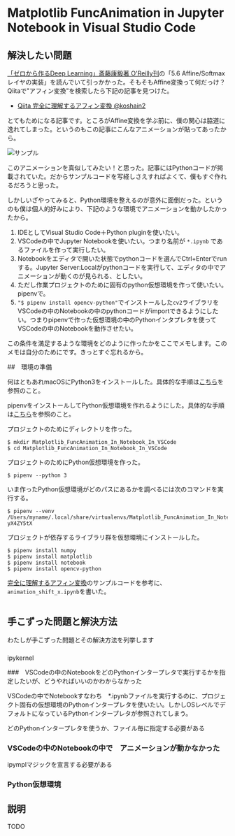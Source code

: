 # Matplotlib FuncAnimation in Jupyter Notebook in Visual Studio Code

## 解決したい問題

[「ゼロから作るDeep Learning」斎藤康毅著 O'Reilly刊](https://www.oreilly.co.jp/books/9784873117584/)の「5.6 Affine/Softmaxレイヤの実装」を読んでいて引っかかった。そもそもAffine変換って何だっけ？Qiitaで"アフィン変換"を検索したら下記の記事を見つけた。

- [Qiita 完全に理解するアフィン変換 @koshain2](https://qiita.com/koshian2/items/c133e2e10c261b8646bf)

とてもためになる記事です。ところがAffine変換を学ぶ前に、僕の関心は脇道に逸れてしまった。というのもこの記事にこんなアニメーションが貼ってあったから。

 ![サンプル](https://qiita-user-contents.imgix.net/https%3A%2F%2Fqiita-image-store.s3.amazonaws.com%2F0%2F232088%2Fc78e7034-5baa-21ae-7fd0-a700ff4cd27b.gif?ixlib=rb-4.0.0&auto=format&gif-q=60&q=75&w=1400&fit=max&s=90791f22bd00fc189485a39d7310e6cd)

このアニメーションを真似してみたい！と思った。記事にはPythonコードが掲載されていた。だからサンプルコードを写経しさえすればよくて、僕もすぐ作れるだろうと思った。

しかしいざやってみると、Python環境を整えるのが意外に面倒だった。というのも僕は個人的好みにより、下記のような環境でアニメーションを動かしたかったから。

1. IDEとしてVisual Studio Code＋Python pluginを使いたい。
2. VSCodeの中でJupyter Notebookを使いたい。つまり名前が `*.ipynb` であるファイルを作って実行したい。
3. Notebookをエディタで開いた状態でpythonコードを選んでCtrl+Enterでrunする。Jupyter Server:Localがpythonコードを実行して、エディタの中でアニメーションが動くのが見られる、としたい。
4. ただし作業プロジェクトのために固有のpython仮想環境を作って使いたい。pipenvで。
5. `"$ pipenv install opencv-python"`でインストールした`cv2`ライブラリを VSCodeの中のNotebookの中のpythonコードがimportできるようにしたい。つまりpipenvで作った仮想環境の中のPythonインタプレタを使ってVSCodeの中のNotebookを動作させたい。

この条件を満足するような環境をどのように作ったかをここでメモします。このメモは自分のためにです。きっとすぐ忘れるから。

##　環境の準備

何はともあれmacOSにPython3をインストールした。具体的な手順は[こちら](https://github.com/kazurayam/MyPythonProjectTemplate#python%E5%87%A6%E7%90%86%E7%B3%BB%E3%82%92macos%E3%81%AB%E3%82%A4%E3%83%B3%E3%82%B9%E3%83%88%E3%83%BC%E3%83%AB%E3%81%99%E3%82%8B)を参照のこと。

pipenvをインストールしてPython仮想環境を作れるようにした。具体的な手順は[こちら](https://github.com/kazurayam/MyPythonProjectTemplate#pycliapp%E3%82%B5%E3%83%96%E3%83%97%E3%83%AD%E3%82%B8%E3%82%A7%E3%82%AF%E3%83%88%E3%81%AE%E3%81%9F%E3%82%81%E3%81%ABpython%E4%BB%AE%E6%83%B3%E7%92%B0%E5%A2%83%E3%82%92%E4%BD%9C%E3%82%8B-----pipenv)を参照のこと。

プロジェクトのためにディレクトリを作った。

```
$ mkdir Matplotlib_FuncAnimation_In_Notebook_In_VSCode
$ cd Matplotlib_FuncAnimation_In_Notebook_In_VSCode
```

プロジェクトのためにPython仮想環境を作った。
```
$ pipenv --python 3
```

いま作ったPython仮想環境がどのパスにあるかを調べるには次のコマンドを実行する。

```
$ pipenv --venv
/Users/myname/.local/share/virtualenvs/Matplotlib_FuncAnimation_In_Notebook_In_VS-yX4ZY5tX
```

プロジェクトが依存するライブラリ群を仮想環境にインストールした。

```
$ pipenv install numpy
$ pipenv install matplotlib
$ pipenv install notebook
$ pipenv install opencv-python
```

[完全に理解するアフィン変換](https://qiita.com/koshian2/items/c133e2e10c261b8646bf)のサンプルコードを参考に、`animation_shift_x.ipynb`を書いた。

```

```

## 手こずった問題と解決方法

わたしが手こずった問題とその解決方法を列挙します

###

ipykernel



###　VSCodeの中のNotebookをどのPythonインタープレタで実行するかを指定したいが、どうやればいいのかわからなかった



VSCodeの中でNotebookすなわち　*.ipynbファイルを実行するのに、プロジェクト固有の仮想環境のPythonインタープレタを使いたい。しかしOSレベルでデフォルトになっているPythonインタープレタが参照されてしまう。

どのPythonインタープレタを使うか、ファイル毎に指定する必要がある

### VSCodeの中のNotebookの中で　アニメーションが動かなかった

ipymplマジックを宣言する必要がある


### Python仮想環境

[](https://github.com/kazurayam/MyPythonProjectTemplate#pycliapp%E3%82%B5%E3%83%96%E3%83%97%E3%83%AD%E3%82%B8%E3%82%A7%E3%82%AF%E3%83%88%E3%81%AE%E3%81%9F%E3%82%81%E3%81%ABpython%E4%BB%AE%E6%83%B3%E7%92%B0%E5%A2%83%E3%82%92%E4%BD%9C%E3%82%8B-----pipenv)

## 説明

TODO


